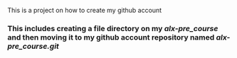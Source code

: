 ﻿This is a project on how to create my github account
### This includes creating a file directory on my *alx-pre_course* and then moving it to my github account repository named *alx-pre_course.git*